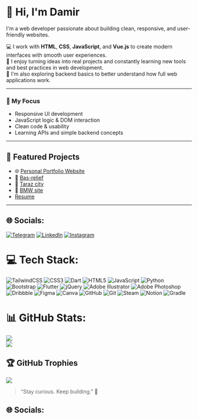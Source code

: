 # 👋 Hi, I'm Damir
I'm a web developer passionate about building clean, responsive, and user-friendly websites.<br/>

💻 I work with **HTML**, **CSS**, **JavaScript**, and **Vue.js** to create modern interfaces with smooth user experiences.<br/>
🔧 I enjoy turning ideas into real projects and constantly learning new tools and best practices in web development.<br/>
🌱 I'm also exploring backend basics to better understand how full web applications work.<br/>

---

### 🚀 My Focus
- Responsive UI development  
- JavaScript logic & DOM interaction  
- Clean code & usability  
- Learning APIs and simple backend concepts

---

## 📂 Featured Projects 
  - 🌐 [Personal Portfolio Website](https://damirrakhymberdi.github.io/My_portfolio/) 
  - 🎴 [Bas-relief](https://damirrakhymberdi.github.io/Project_berelef/) 
  - 📰 [Taraz city](https://username.github.io/shop/) 
  - 🚗 [BMW site](https://damirrakhymberdi.github.io/BMW-web-site/) 
  - [Resume](https://github.com/damirrakhymberdi/Resume.pdf/blob/main/Resume%20Damir%20Rahymberdi%20last.pdf)
---


## 🌐 Socials:
[![Telegram](https://img.shields.io/badge/-Telegram-26A5E4?style=flat-square&logo=telegram&logoColor=white)](https://t.me/Damirrrrnn)
[![LinkedIn](https://img.shields.io/badge/-LinkedIn-0077B5?style=flat-square&logo=linkedin&logoColor=white)](https://www.linkedin.com/in/damir-rakhymberdi-958a93371)
[![Instagram](https://img.shields.io/badge/Instagram-%23E4405F.svg?logo=Instagram&logoColor=white)](https://www.instagram.com/damirrrn_/)



# 💻 Tech Stack:
![TailwindCSS](https://img.shields.io/badge/tailwindcss-%2338B2AC.svg?style=for-the-badge&logo=tailwind-css&logoColor=white)
![CSS3](https://img.shields.io/badge/css3-%231572B6.svg?style=for-the-badge&logo=css3&logoColor=white) ![Dart](https://img.shields.io/badge/dart-%230175C2.svg?style=for-the-badge&logo=dart&logoColor=white) ![HTML5](https://img.shields.io/badge/html5-%23E34F26.svg?style=for-the-badge&logo=html5&logoColor=white) ![JavaScript](https://img.shields.io/badge/javascript-%23323330.svg?style=for-the-badge&logo=javascript&logoColor=%23F7DF1E) ![Python](https://img.shields.io/badge/python-3670A0?style=for-the-badge&logo=python&logoColor=ffdd54) ![Bootstrap](https://img.shields.io/badge/bootstrap-%238511FA.svg?style=for-the-badge&logo=bootstrap&logoColor=white) ![Flutter](https://img.shields.io/badge/Flutter-%2302569B.svg?style=for-the-badge&logo=Flutter&logoColor=white) ![jQuery](https://img.shields.io/badge/jquery-%230769AD.svg?style=for-the-badge&logo=jquery&logoColor=white) ![Adobe Illustrator](https://img.shields.io/badge/adobe%20illustrator-%23FF9A00.svg?style=for-the-badge&logo=adobe%20illustrator&logoColor=white) ![Adobe Photoshop](https://img.shields.io/badge/adobe%20photoshop-%2331A8FF.svg?style=for-the-badge&logo=adobe%20photoshop&logoColor=white) ![Dribbble](https://img.shields.io/badge/Dribbble-EA4C89?style=for-the-badge&logo=dribbble&logoColor=white) ![Figma](https://img.shields.io/badge/figma-%23F24E1E.svg?style=for-the-badge&logo=figma&logoColor=white) ![Canva](https://img.shields.io/badge/Canva-%2300C4CC.svg?style=for-the-badge&logo=Canva&logoColor=white) ![GitHub](https://img.shields.io/badge/github-%23121011.svg?style=for-the-badge&logo=github&logoColor=white) ![Git](https://img.shields.io/badge/git-%23F05033.svg?style=for-the-badge&logo=git&logoColor=white) ![Steam](https://img.shields.io/badge/steam-%23000000.svg?style=for-the-badge&logo=steam&logoColor=white) ![Notion](https://img.shields.io/badge/Notion-%23000000.svg?style=for-the-badge&logo=notion&logoColor=white) ![Gradle](https://img.shields.io/badge/Gradle-02303A.svg?style=for-the-badge&logo=Gradle&logoColor=white)
# 📊 GitHub Stats:
![](https://github-readme-stats.vercel.app/api?username=damirrakhymberdi&theme=merko&hide_border=false&include_all_commits=false&count_private=false)<br/>
![](https://github-readme-stats.vercel.app/api/top-langs/?username=damirrakhymberdi&theme=merko&hide_border=false&include_all_commits=false&count_private=false&layout=compact)

## 🏆 GitHub Trophies
![](https://github-profile-trophy.vercel.app/?username=damirrakhymberdi&theme=gruvbox&no-frame=false&no-bg=true&margin-w=4)


<!-- Proudly created with GPRM ( https://gprm.itsvg.in ) -->
> “Stay curious. Keep building.” 🚀


## 🌐 Socials:





